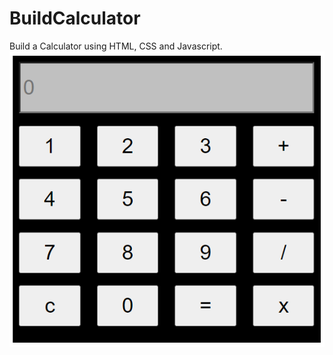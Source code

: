 # BuildCalculator
Build a Calculator using HTML, CSS and Javascript.
![](pictures/calculatorSS.PNG)
